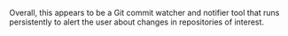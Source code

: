 Overall, this appears to be a Git commit watcher and notifier tool that runs persistently to alert the user about changes in repositories of interest.

